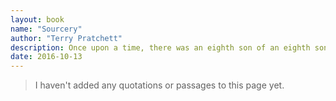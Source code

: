 ```yaml
---
layout: book
name: "Sourcery"
author: "Terry Pratchett"
description: Once upon a time, there was an eighth son of an eighth son who was, of course, a wizard. As if that wasn't complicated enough, said wizard then had seven sons. And then he had an eighth son -- a wizard squared (that's all the math, really). Who of course, was a source of magic -- a sourcerer.
date: 2016-10-13
---
```


> I haven't added any quotations or passages to this page yet.
